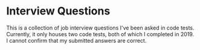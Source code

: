 # Interview Questions

This is a collection of job interview questions I've been asked in code tests.  Currently, it only houses two code tests, both of which I completed in 2019. I cannot confirm that my submitted answers are correct.